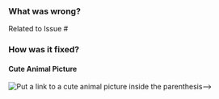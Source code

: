 ### What was wrong?

Related to Issue #

### How was it fixed?


#### Cute Animal Picture

![Put a link to a cute animal picture inside the parenthesis-->]()
